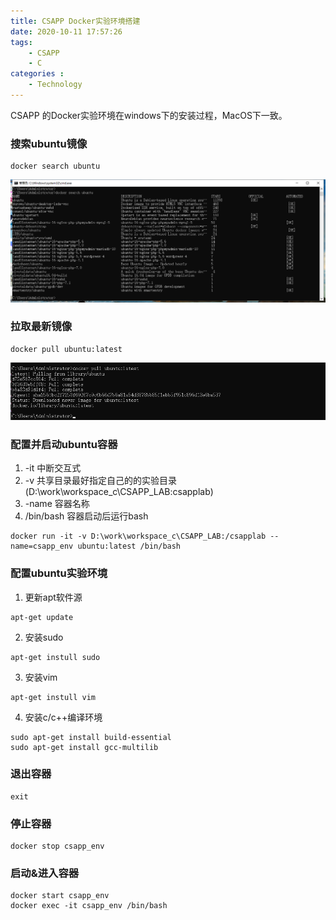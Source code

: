 ```yaml
---
title: CSAPP Docker实验环境搭建
date: 2020-10-11 17:57:26
tags: 
    - CSAPP
    - C
categories :
    - Technology
---
```


CSAPP 的Docker实验环境在windows下的安装过程，MacOS下一致。
<!-- more -->
### 搜索ubuntu镜像
``` shell
docker search ubuntu
```

![01](CSAPP-Docker实验环境搭建/search.png)

### 拉取最新镜像
``` shell
docker pull ubuntu:latest
```

![02](CSAPP-Docker实验环境搭建/pull.png)

### 配置并启动ubuntu容器
1. -it 中断交互式
2. -v 共享目录最好指定自己的的实验目录 (D:\work\workspace_c\CSAPP_LAB:csapplab)
3. -name 容器名称
4. /bin/bash 容器启动后运行bash
``` shell
docker run -it -v D:\work\workspace_c\CSAPP_LAB:/csapplab --name=csapp_env ubuntu:latest /bin/bash
```

### 配置ubuntu实验环境
1. 更新apt软件源
``` shell
apt-get update
```

2. 安装sudo
``` shell
apt-get instull sudo
```

3. 安装vim
``` shell
apt-get instull vim
```

4. 安装c/c++编译环境
``` shell
sudo apt-get install build-essential
sudo apt-get install gcc-multilib
```

### 退出容器
``` shell
exit
```

### 停止容器
``` shell
docker stop csapp_env
```

### 启动&进入容器
``` shell
docker start csapp_env
docker exec -it csapp_env /bin/bash
```